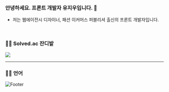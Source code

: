 ### 안녕하세요. 프론트 개발자 유지우입니다. 👋
- 저는 웹에이전시 디자이너, 패션 이커머스 퍼블리셔 출신의 프론트 개발자입니다.
<br>

### :farmer: Solved.ac 잔디밭
<img src="http://mazandi.herokuapp.com/api?handle=yuziwoo&theme=cold"/>

---
### :technologist: 언어


![Footer](https://capsule-render.vercel.app/api?type=waving&color=gradient&height=200&section=footer)
